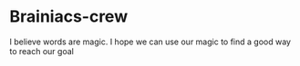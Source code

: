# Brainiacs-crew
I believe words are magic.  I hope we can use our magic to find a good way to reach our goal
